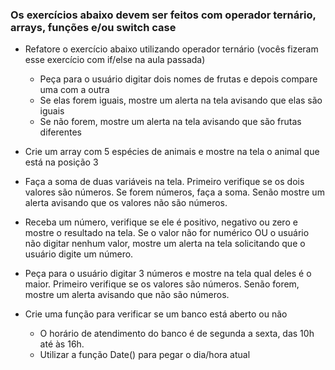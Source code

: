 ### Os exercícios abaixo devem ser feitos com operador ternário, arrays, funções e/ou switch case

- Refatore o exercício abaixo utilizando operador ternário (vocês fizeram esse exercício com if/else na aula passada)
  - Peça para o usuário digitar dois nomes de frutas e depois compare uma com a outra
  - Se elas forem iguais, mostre um alerta na tela avisando que elas são iguais
  - Se não forem, mostre um alerta na tela avisando que são frutas diferentes

- Crie um array com 5 espécies de animais e mostre na tela o animal que está na posição 3

- Faça a soma de duas variáveis na tela. Primeiro verifique se os dois valores são números. Se forem números, faça a soma. Senão mostre um alerta avisando que os valores não são números.

- Receba um número, verifique se ele é positivo, negativo ou zero e mostre o resultado na tela. Se o valor não for numérico OU o usuário não digitar nenhum valor, mostre um alerta na tela solicitando que o usuário digite um número.

- Peça para o usuário digitar 3 números e mostre na tela qual deles é o maior. Primeiro verifique se os valores são números. Senão forem, mostre um alerta avisando que não são números.

- Crie uma função para verificar se um banco está aberto ou não
  - O horário de atendimento do banco é de segunda a sexta, das 10h até às 16h.
  - Utilizar a função Date() para pegar o dia/hora atual

